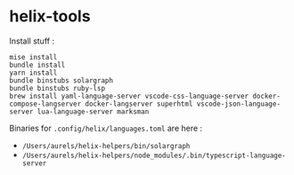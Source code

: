 # helix-tools

Install stuff :

    mise install
    bundle install
    yarn install
    bundle binstubs solargraph
    bundle binstubs ruby-lsp
    brew install yaml-language-server vscode-css-language-server docker-compose-langserver docker-langserver superhtml vscode-json-language-server lua-language-server marksman

Binaries for `.config/helix/languages.toml` are here :

* `/Users/aurels/helix-helpers/bin/solargraph`
* `/Users/aurels/helix-helpers/node_modules/.bin/typescript-language-server`
